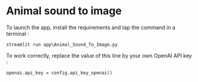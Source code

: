 # Animal sound to image

To launch the app, install the requirements and tap the command in a terminal : 
```
streamlit run app\Animal_Sound_To_Image.py
```

To work correctly, replace the value of this line by your own OpenAI API key :
```
openai.api_key = config.api_key_openai()
```